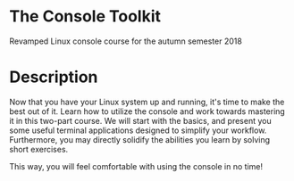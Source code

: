 # The Console Toolkit

Revamped Linux console course for the autumn semester 2018

# Description

Now that you have your Linux system up and running, it's time to make the best
out of it. Learn how to utilize the console and work towards mastering it in
this two-part course. We will start with the basics, and present you some
useful terminal applications designed to simplify your workflow. Furthermore,
you may directly solidify the abilities you learn by solving short exercises.

This way, you will feel comfortable with using the console in no time!
